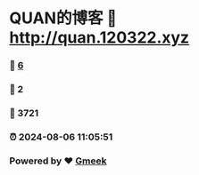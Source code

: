 # QUAN的博客 :link: http://quan.120322.xyz 
### :page_facing_up: [6](http://quan.120322.xyz/tag.html) 
### :speech_balloon: 2 
### :hibiscus: 3721 
### :alarm_clock: 2024-08-06 11:05:51 
### Powered by :heart: [Gmeek](https://github.com/Meekdai/Gmeek)
